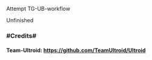 Attempt TG-UB-workflow

Unfinished

### #Credits#
#### Team-Ultroid: https://github.com/TeamUltroid/Ultroid 
